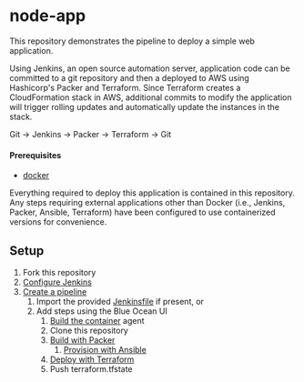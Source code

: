 # node-app

This repository demonstrates the pipeline to deploy a simple web application.

Using Jenkins, an open source automation server, application code can be committed to a git repository and then a deployed to AWS using Hashicorp's Packer and Terraform. Since Terraform creates a CloudFormation stack in AWS, additional commits to modify the application will trigger rolling updates and automatically update the instances in the stack.

Git -> Jenkins -> Packer -> Terraform -> Git

#### Prerequisites

- [docker](https://www.docker.com/)

Everything required to deploy this application is contained in this repository. Any steps requiring external applications other than Docker (i.e., Jenkins, Packer, Ansible, Terraform) have been configured to use containerized versions for convenience.

## Setup

1. Fork this repository
2. [Configure Jenkins](docs/jenkins.md)
3. [Create a pipeline](docs/pipeline.md)
    1. Import the provided [Jenkinsfile](Jenkinsfile) if present, or
    2. Add steps using the Blue Ocean UI
        1. [Build the container](docs/container.md) agent
        2. Clone this repository
        3. [Build with Packer](docs/packer.md)
            1. [Provision with Ansible](docs/ansible.md)
        4. [Deploy with Terraform](docs/terraform.md)
        5. Push terraform.tfstate

